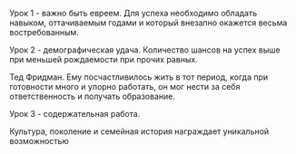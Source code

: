 Урок 1 - важно быть евреем.
Для успеха необходимо обладать навыком, оттачиваемым годами и который внезапно окажется весьма востребованным.

Урок 2 - демографическая удача.
Количество шансов на успех выше при меньшей рождаемости при прочих равных.

Тед Фридман.
Ему посчастливилось жить в тот период, когда при готовности много и упорно работать, он мог нести за себя ответственность и получать образование.

Урок 3 - содержательная работа.


Культура, поколение и семейная история награждает уникальной возможностью

